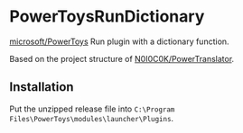 # PowerToysRunDictionary

[microsoft/PowerToys](https://github.com/microsoft/PowerToys) Run plugin with a dictionary function.

Based on the project structure of [N0I0C0K/PowerTranslator](https://github.com/N0I0C0K/PowerTranslator).

## Installation

Put the unzipped release file into `C:\Program Files\PowerToys\modules\launcher\Plugins`.
